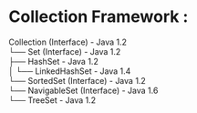 # Collection Framework : 
Collection (Interface) - Java 1.2  
└── Set (Interface) - Java 1.2  
    ├── HashSet - Java 1.2  
    │   └── LinkedHashSet - Java 1.4  
    └── SortedSet (Interface) - Java 1.2  
        └── NavigableSet (Interface) - Java 1.6  
            └── TreeSet - Java 1.2  
